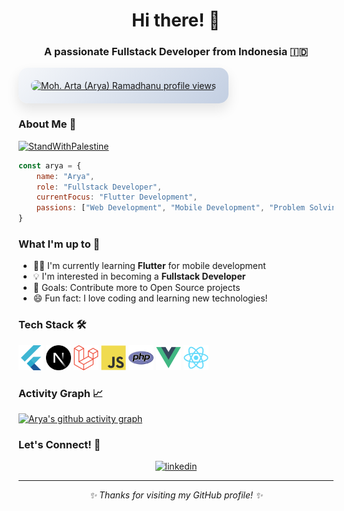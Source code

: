 <h1 align="center">Hi there! 👋</h1>



<h3 align="center">A passionate Fullstack Developer from Indonesia 🇮🇩</h3>


<div align="center" style="
  background: linear-gradient(135deg, #f5f7fa 0%, #c3cfe2 100%);
  padding: 20px;
  border-radius: 15px;
  box-shadow: 0 10px 20px rgba(0,0,0,0.1);
  display: inline-block;
">
  <a href="https://u8views.com/github/aryarmdhn" target="_blank">
    <img src="https://u8views.com/api/v1/github/profiles/128439373/views/day-week-month-total-count.svg" 
         alt="Moh. Arta (Arya) Ramadhanu profile views" 
         style="
           border-radius: 8px;
           transition: transform 0.3s ease-in-out;
         "
         onmouseover="this.style.transform='scale(1.05)'"
         onmouseout="this.style.transform='scale(1)'"
    />
  </a>
</div>


### About Me 🚀

[![StandWithPalestine](https://raw.githubusercontent.com/Safouene1/support-palestine-banner/master/StandWithPalestine.svg)](https://github.com/Safouene1/support-palestine-banner/Markdown-pages/Support.md)

```javascript
const arya = {
    name: "Arya",
    role: "Fullstack Developer",
    currentFocus: "Flutter Development",
    passions: ["Web Development", "Mobile Development", "Problem Solving"]
}
```

### What I'm up to 🌱


- 👨‍💻 I'm currently learning **Flutter** for mobile development
- 💡 I'm interested in becoming a **Fullstack Developer**
- 🎯 Goals: Contribute more to Open Source projects
- 😄 Fun fact: I love coding and learning new technologies!


### Tech Stack 🛠️

<p align="left">
  <img src="https://raw.githubusercontent.com/devicons/devicon/master/icons/flutter/flutter-original.svg" alt="flutter" width="40" height="40"/>
  <img src="https://raw.githubusercontent.com/devicons/devicon/master/icons/nextjs/nextjs-original.svg" alt="flutter" width="40" height="40"/>
  <img src="https://raw.githubusercontent.com/devicons/devicon/master/icons/laravel/laravel-original.svg" alt="laravel" width="40" height="40"/>
  <img src="https://raw.githubusercontent.com/devicons/devicon/master/icons/javascript/javascript-original.svg" alt="javascript" width="40" height="40"/>
  <img src="https://raw.githubusercontent.com/devicons/devicon/master/icons/php/php-original.svg" alt="php" width="40" height="40"/>
  <img src="https://raw.githubusercontent.com/devicons/devicon/master/icons/vuejs/vuejs-original.svg" alt="php" width="40" height="40"/>
  <img src="https://raw.githubusercontent.com/devicons/devicon/master/icons/react/react-original.svg" alt="php" width="40" height="40"/>

  <!-- Add more tech stack icons as needed -->
</p>


### Activity Graph 📈
[![Arya's github activity graph](https://github-readme-activity-graph.vercel.app/graph?username=aryarmdhn&theme=react-dark&hide_border=true&bg_color=000000&color=ffffff&line=0066ff&point=ffffff&area=true&area_color=000000)](https://github.com/aryarmdhn)

### Let's Connect! 🤝

<p align="center">
  <a href="https://www.linkedin.com/in/artarmdhn/" target="_blank">
    <img src="https://img.shields.io/badge/LinkedIn-0077B5?style=for-the-badge&logo=linkedin&logoColor=white" alt="linkedin"/>
  </a>
  <!-- Add more social media badges as needed -->
</p>

---

<p align="center">
  <i>✨ Thanks for visiting my GitHub profile! ✨</i>
</p>
